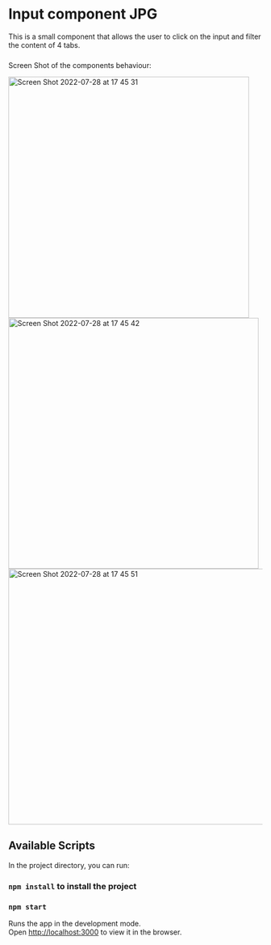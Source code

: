# Input component JPG

This is a small component that allows the user to click on the input and filter the content of 4 tabs. 

###
Screen Shot of the components behaviour:

<img width="477" alt="Screen Shot 2022-07-28 at 17 45 31" src="https://user-images.githubusercontent.com/50212829/181581336-cae2783d-5149-429f-81d4-2752058b0d9b.png">

<img width="496" alt="Screen Shot 2022-07-28 at 17 45 42" src="https://user-images.githubusercontent.com/50212829/181581439-485a6e82-d8b6-45ee-886d-5e95d5d796b5.png">

<img width="506" alt="Screen Shot 2022-07-28 at 17 45 51" src="https://user-images.githubusercontent.com/50212829/181581502-10f4c3b4-24b9-44d7-af41-b9442b556979.png">



## Available Scripts

In the project directory, you can run:

### `npm install` to install the project

### `npm start`

Runs the app in the development mode.\
Open [http://localhost:3000](http://localhost:3000) to view it in the browser.


